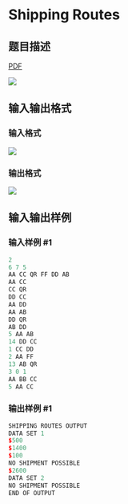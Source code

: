# Shipping Routes

## 题目描述

[problemUrl]: https://uva.onlinejudge.org/index.php?option=com_onlinejudge&Itemid=8&category=5&page=show_problem&problem=319

[PDF](https://uva.onlinejudge.org/external/3/p383.pdf)

![](https://cdn.luogu.com.cn/upload/vjudge_pic/UVA383/eb6ce1e0383b3350c5cca09f8ac5dc1282f82df8.png)

## 输入输出格式

### 输入格式

![](https://cdn.luogu.com.cn/upload/vjudge_pic/UVA383/119dd23b59e2eac581d62504addcf273a36d780e.png)

### 输出格式

![](https://cdn.luogu.com.cn/upload/vjudge_pic/UVA383/894fe3a98f4d6157f140586cdda6371dd9cc0c61.png)

## 输入输出样例

### 输入样例 #1

```cpp
2
6 7 5
AA CC QR FF DD AB
AA CC
CC QR
DD CC
AA DD
AA AB
DD QR
AB DD
5 AA AB
14 DD CC
1 CC DD
2 AA FF
13 AB QR
3 0 1
AA BB CC
5 AA CC
```


### 输出样例 #1

```cpp
SHIPPING ROUTES OUTPUT
DATA SET 1
$500
$1400
$100
NO SHIPMENT POSSIBLE
$2600
DATA SET 2
NO SHIPMENT POSSIBLE
END OF OUTPUT
```



